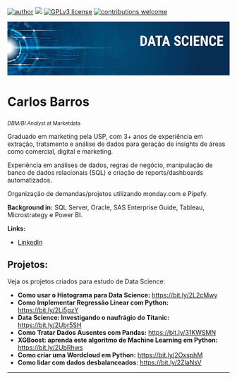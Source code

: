[![author](https://img.shields.io/badge/author-casbjr-red)](https://www.linkedin.com/in/casbjr) [![](https://img.shields.io/badge/python-3.7+-blue.svg)](https://www.python.org/downloads/release/python-365/) [![GPLv3 license](https://img.shields.io/badge/License-GPLv3-blue.svg)](http://perso.crans.org/besson/LICENSE.html) [![contributions welcome](https://img.shields.io/badge/contributions-welcome-brightgreen.svg?style=flat)](https://github.com/casbjr/data_science/issues)

<p align="center">
  <img src="banner.png" >
</p>

# Carlos Barros
<sub>*DBM/BI Analyst* at Marketdata</sub>

Graduado em marketing pela USP, com 3+ anos de experiência em extração, tratamento e análise de dados para geração de insights de áreas como comercial, digital e marketing. 

Experiência em análises de dados, regras de negócio, manipulação de banco de dados relacionais (SQL) e criação de reports/dashboards automatizados.

Organização de demandas/projetos utilizando monday.com e Pipefy.

**Background in:** SQL Server, Oracle, SAS Enterprise Guide, Tableau, Microstrategy e Power BI.

**Links:**
* [LinkedIn](https://www.linkedin.com/in/casbjr)


## Projetos:
Veja os projetos criados para estudo de Data Science:

* **Como usar o Histograma para Data Science:** https://bit.ly/2L2cMwy
* **Como Implementar Regressão Linear com Python:** https://bit.ly/2Li5pzY
* **Data Science: Investigando o naufrágio do Titanic:** https://bit.ly/2Ubr5SH
* **Como Tratar Dados Ausentes com Pandas:** https://bit.ly/31KWSMN
* **XGBoost: aprenda este algoritmo de Machine Learning em Python:** https://bit.ly/2UbRhws
* **Como criar uma Wordcloud em Python:** https://bit.ly/2OxsphM
* **Como lidar com dados desbalanceados:** https://bit.ly/2ZlaNsV



---



